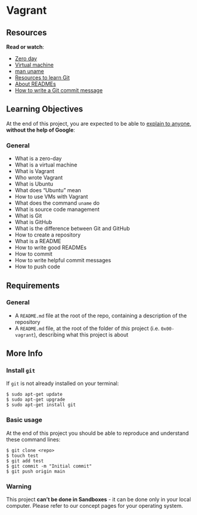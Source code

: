# Vagrant

<div class="well clean" id="project-description">
  <h2>Resources</h2>

<p><strong>Read or watch</strong>:</p>

<ul>
<li><a href="/rltoken/NcuS4-7zF9-edjbo157uQQ" title="Zero day" target="_blank">Zero day</a> </li>
<li><a href="/rltoken/v2RbeSrU14w3KTwbGYH3Fw" title="Virtual machine" target="_blank">Virtual machine</a> </li>
<li><a href="/rltoken/3AHxDiZwhZwPM_GiHox0gQ" title="man uname" target="_blank">man uname</a> </li>
<li><a href="/rltoken/i2CtlPhs4zaAbtEUdY2l3A" title="Resources to learn Git" target="_blank">Resources to learn Git</a></li>
<li><a href="/rltoken/86HNyB59eoxAhtIahOXKGQ" title="About READMEs" target="_blank">About READMEs</a></li>
<li><a href="/rltoken/4szBlqEXwOgr1YON9bxhPQ" title="How to write a Git commit message" target="_blank">How to write a Git commit message</a></li>
</ul>

<h2>Learning Objectives</h2>

<p>At the end of this project, you are expected to be able to <a href="/rltoken/9E9csOc85_TcgG0jeF8Oxw" title="explain to anyone" target="_blank">explain to anyone</a>, <strong>without the help of Google</strong>:</p>

<h3>General</h3>

<ul>
<li>What is a zero-day</li>
<li>What is a virtual machine</li>
<li>What is Vagrant</li>
<li>Who wrote Vagrant</li>
<li>What is Ubuntu</li>
<li>What does “Ubuntu” mean</li>
<li>How to use VMs with Vagrant</li>
<li>What does the command <code>uname</code> do</li>
<li>What is source code management</li>
<li>What is Git</li>
<li>What is GitHub</li>
<li>What is the difference between Git and GitHub</li>
<li>How to create a repository</li>
<li>What is a README</li>
<li>How to write good READMEs</li>
<li>How to commit</li>
<li>How to write helpful commit messages</li>
<li>How to push code</li>
</ul>

<h2>Requirements</h2>

<h3>General</h3>

<ul>
<li>A <code>README.md</code> file at the root of the repo, containing a description of the repository</li>
<li>A <code>README.md</code> file, at the root of the folder of <em>this</em> project (i.e. <code>0x00-vagrant</code>), describing what this project is about</li>
</ul>

<h2>More Info</h2>

<h3>Install <code>git</code></h3>

<p>If <code>git</code> is not already installed on your terminal:</p>

<pre><code>$ sudo apt-get update
$ sudo apt-get upgrade
$ sudo apt-get install git
</code></pre>

<h3>Basic usage</h3>

<p>At the end of this project you should be able to reproduce and understand these command lines:</p>

<pre><code>$ git clone &lt;repo&gt;
$ touch test
$ git add test
$ git commit -m "Initial commit"
$ git push origin main
</code></pre>

<h3>Warning</h3>

<p>This project <strong>can’t be done in Sandboxes</strong> - it can be done only in your local computer.
Please refer to our concept pages for your operating system.</p>

</div>
